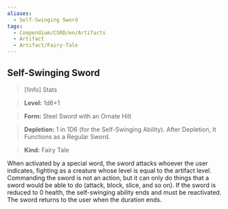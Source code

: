 ```yaml
---
aliases:
  - Self-Swinging Sword
tags:
  - Compendium/CSRD/en/Artifacts
  - Artifact
  - Artifact/Fairy-Tale
---
```

  
    
## Self-Swinging Sword    
>[!info] Stats    
> **Level:** 1d6+1    
> **Form:** Steel Sword with an Ornate Hilt    
> **Depletion:** 1 in 1D6 (for the Self-Swinging Ability). After Depletion, It Functions as a Regular Sword.    
> **Kind:** Fairy Tale  
    
When activated by a special word, the sword attacks whoever the user indicates, fighting as a creature whose level is equal to the artifact level. Commanding the sword is not an action, but it can only do things that a sword would be able to do (attack, block, slice, and so on). If the sword is reduced to 0 health, the self-swinging ability ends and must be reactivated. The sword returns to the user when the duration ends.